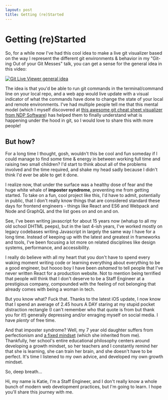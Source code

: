 ```yaml
---
layout: post
title: Getting (re)Started
---
```


# Getting (re)Started

So, for a while now I've had this cool idea to make a live git visualizer based on the way I represent the different git environments & behavior in my "Git-ing Out of your Git Messes" talk, you can get a sense for the general idea in this video:

[![Git Live Viewer general idea](http://img.youtube.com/vi/mv1UOku0yO8/0.jpg)](http://www.youtube.com/watch?v=mv1UOku0yO8 "Git Live View general idea")

The idea is that you'd be able to run git commands in the terminal/command line on your local repo, and a web app would live update with a visual indicator of what the commands have done to change the state of your local and remote environments. I've had multiple people tell me that this mental model (which I myself discovered at [this awesome git cheat sheet visualizer from NDP Software](http://ndpsoftware.com/git-cheatsheet.html)) has helped them to finally understand what is happening under the hood in git, so I would love to share this with more people! 

## But how?

For a long time I thought, gosh, wouldn't this be cool and fun someday if I could manage to find some time & energy in between working full time and raising two small children? I'd start to think about all of the problems involved and the time required, and shake my head sadly because I didn't think I'd ever be able to get it done.

I realize now, that under the surface was a healthy dose of fear and the huge white whale of **imposter syndrome**, preventing me from getting started. To take on a fun, cool project like this, I'd have to admit, potentially in public, that I don't really know things that are considered standard these days for frontend engineers - things like React and ES6 and Webpack and Node and GraphQL and the list goes on and on and on. 

See, I've been writing javascript for about 15 years now (whatup to all my old school DHTML peeps), but in the last 4-ish years, I've worked mostly on legacy codebases writing Javascript in largely the same way I have for a long time. Instead of keeping up with the latest and greatest in frameworks and tools, I've been focusing a lot more on related disciplines like design systems, performance, and accessibility. 

I really do believe with all my heart that you don't have to spend every waking moment writing code or learning everything about everything to be a good engineer, but hoooo boy I have been _ashamed_ to tell people that I've never written React for a production website. Not to mention being terrified that people will think that I don't deserve to be a Staff Engineer at a prestigious company, compounded with the feeling of not belonging that already comes with being a woman in tech.

But you know what? Fuck that. Thanks to the latest iOS update, I now know that I spend an average of 2.45 hours A DAY staring at my stupid pocket distraction rectangle (I can't remember who that quote is from but thank you for it!) generally depressing and/or enraging myself on social media. I have _plenty_ of free time. 

And that imposter syndrome? Well, my 7 year old daughter suffers from perfectionism and [a fixed mindset](https://www.brainpickings.org/2014/01/29/carol-dweck-mindset/) (which she inherited from me). Thankfully, her school's entire educational philosophy centers around developing a growth mindset, so her teachers and I constantly remind her that she is learning, she can train her brain, and she doesn't have to be perfect. It's time I listened to my own advice, and developed my own growth mindset.

So, deep breath...

Hi, my name is Katie, I'm a Staff Engineer, and I don't really know a whole bunch of modern web development practices, but I'm going to learn. I hope you'll share this journey with me.
